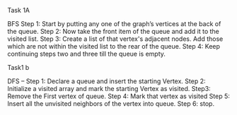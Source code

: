 Task 1A

BFS
Step 1: Start by putting any one of the graph’s vertices at the back of the queue.
Step 2: Now take the front item of the queue and add it to the visited list.
Step 3: Create a list of that vertex's adjacent nodes. Add those which are not within the visited 
list to the rear of the queue.
Step 4: Keep continuing steps two and three till the queue is empty.





Task1 b

DFS –
Step 1: Declare a queue and insert the starting Vertex.
Step 2: Initialize a visited array and mark the starting Vertex as visited.
Step3: Remove the First vertex of queue.
Step 4: Mark that vertex as visited
Step 5: Insert all the unvisited neighbors of the vertex into queue.
Step 6: stop.
